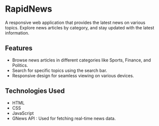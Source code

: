 # RapidNews

A responsive web application that provides the latest news on various topics. Explore news articles by category, and stay updated with the latest information.

## Features

- Browse news articles in different categories like Sports, Finance, and Politics.
- Search for specific topics using the search bar.
- Responsive design for seamless viewing on various devices.

## Technologies Used

- HTML
- CSS
- JavaScript
- GNews API : Used for fetching real-time news data.
